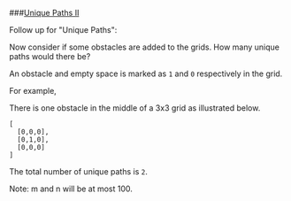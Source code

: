###[Unique Paths II](http://leetcode.com/onlinejudge#question_63)

Follow up for "Unique Paths":

Now consider if some obstacles are added to the grids. How many unique paths would there be?

An obstacle and empty space is marked as `1` and `0` respectively in the grid.

For example,

There is one obstacle in the middle of a 3x3 grid as illustrated below.

    [
      [0,0,0],
      [0,1,0],
      [0,0,0]
    ]
The total number of unique paths is `2`.

Note: m and n will be at most 100.